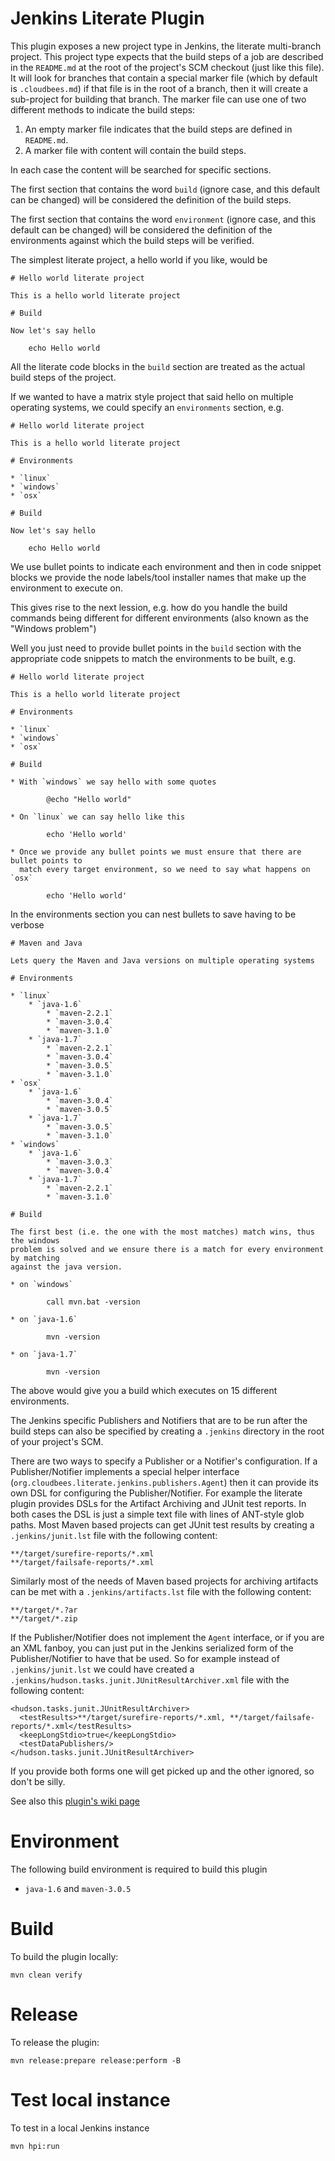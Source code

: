 # Jenkins Literate Plugin

This plugin exposes a new project type in Jenkins, the literate multi-branch project. 
This project type expects that the build steps of a job are described in the `README.md`
at the root of the project's SCM checkout (just like this file). It will look for branches
that contain a special marker file (which by default is `.cloudbees.md`) if that file is
in the root of a branch, then it will create a sub-project for building that branch. The
marker file can use one of two different methods to indicate the build steps:

1. An empty marker file indicates that the build steps are defined in `README.md`.
2. A marker file with content will contain the build steps. 
 
In each case the content will be searched for specific sections.

The first section that contains the word `build` (ignore case, and this default can be changed)
will be considered the definition of the build steps.
 
The first section that contains the word `environment` (ignore case, and this default can be 
changed) will be considered the definition of the environments against which the build
steps will be verified.
 
The simplest literate project, a hello world if you like, would be
 
    # Hello world literate project
   
    This is a hello world literate project
   
    # Build
   
    Now let's say hello
   
        echo Hello world
       
All the literate code blocks in the `build` section are treated as the actual build steps
of the project.

If we wanted to have a matrix style project that said hello on multiple operating systems,
we could specify an `environments` section, e.g.

    # Hello world literate project
   
    This is a hello world literate project

    # Environments
    
    * `linux`
    * `windows`
    * `osx`

    # Build
   
    Now let's say hello
   
        echo Hello world

We use bullet points to indicate each environment and then in code snippet blocks we 
provide the node labels/tool installer names that make up the environment to execute on.

This gives rise to the next lession, e.g. how do you handle the build commands being different
for different environments (also known as the "Windows problem")

Well you just need to provide bullet points in the `build` section with the appropriate 
code snippets to match the environments to be built, e.g.

    # Hello world literate project
   
    This is a hello world literate project

    # Environments
    
    * `linux`
    * `windows`
    * `osx`

    # Build
   
    * With `windows` we say hello with some quotes
    
            @echo "Hello world"
            
    * On `linux` we can say hello like this
   
            echo 'Hello world'
            
    * Once we provide any bullet points we must ensure that there are bullet points to
      match every target environment, so we need to say what happens on `osx`
      
            echo 'Hello world'
            
In the environments section you can nest bullets to save having to be verbose

    # Maven and Java
    
    Lets query the Maven and Java versions on multiple operating systems
    
    # Environments
    
    * `linux`
        * `java-1.6`
            * `maven-2.2.1`
            * `maven-3.0.4`
            * `maven-3.1.0`
        * `java-1.7`
            * `maven-2.2.1`
            * `maven-3.0.4`
            * `maven-3.0.5`
            * `maven-3.1.0`
    * `osx`
        * `java-1.6`
            * `maven-3.0.4`
            * `maven-3.0.5`
        * `java-1.7`
            * `maven-3.0.5`
            * `maven-3.1.0`
    * `windows`
        * `java-1.6`
            * `maven-3.0.3`
            * `maven-3.0.4`
        * `java-1.7`
            * `maven-2.2.1`
            * `maven-3.1.0`

    # Build
    
    The first best (i.e. the one with the most matches) match wins, thus the windows
    problem is solved and we ensure there is a match for every environment by matching
    against the java version.
    
    * on `windows` 
    
            call mvn.bat -version
            
    * on `java-1.6`
    
            mvn -version
            
    * on `java-1.7`
    
            mvn -version
            
The above would give you a build which executes on 15 different environments.  

The Jenkins specific Publishers and Notifiers that are to be run after the build steps can also
be specified by creating a `.jenkins` directory in the root of your project's SCM.

There are two ways to specify a Publisher or a Notifier's configuration. If a Publisher/Notifier
implements a special helper interface (`org.cloudbees.literate.jenkins.publishers.Agent`)
then it can provide its own DSL for configuring the Publisher/Notifier. For example the 
literate plugin provides DSLs for the Artifact Archiving and JUnit test reports. In both
cases the DSL is just a simple text file with lines of ANT-style glob paths. Most Maven
based projects can get JUnit test results by creating a `.jenkins/junit.lst` file with the
following content:

    **/target/surefire-reports/*.xml
    **/target/failsafe-reports/*.xml
    
Similarly most of the needs of Maven based projects for archiving artifacts can be met with
a `.jenkins/artifacts.lst` file with the following content:

    **/target/*.?ar
    **/target/*.zip
    
If the Publisher/Notifier does not implement the `Agent` interface, or if you are an XML fanboy,
you can just put in the Jenkins serialized form of the Publisher/Notifier to have that
be used. So for example instead of `.jenkins/junit.lst` we could have created a 
`.jenkins/hudson.tasks.junit.JUnitResultArchiver.xml` file with the following content:

    <hudson.tasks.junit.JUnitResultArchiver>
      <testResults>**/target/surefire-reports/*.xml, **/target/failsafe-reports/*.xml</testResults>
      <keepLongStdio>true</keepLongStdio>
      <testDataPublishers/>
    </hudson.tasks.junit.JUnitResultArchiver>
    
If you provide both forms one will get picked up and the other ignored, so don't be silly.

See also this [plugin's wiki page][wiki]

# Environment

The following build environment is required to build this plugin

* `java-1.6` and `maven-3.0.5`

# Build

To build the plugin locally:

    mvn clean verify

# Release

To release the plugin:

    mvn release:prepare release:perform -B

# Test local instance

To test in a local Jenkins instance

    mvn hpi:run

  [wiki]: http://wiki.jenkins-ci.org/display/JENKINS/Literate+Plugin
